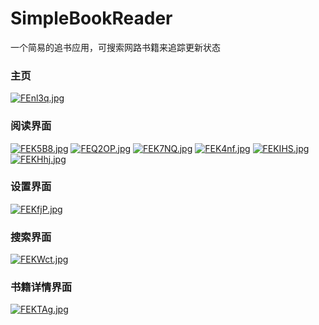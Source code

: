 # SimpleBookReader
一个简易的追书应用，可搜索网路书籍来追踪更新状态

### 主页
[![FEnl3q.jpg](https://s1.ax1x.com/2018/11/27/FEnl3q.jpg)](https://imgchr.com/i/FEnl3q)

### 阅读界面

[![FEK5B8.jpg](https://s1.ax1x.com/2018/11/27/FEK5B8.jpg)](https://imgchr.com/i/FEK5B8)
[![FEQ2OP.jpg](https://s1.ax1x.com/2018/11/27/FEQ2OP.jpg)](https://imgchr.com/i/FEQ2OP)
[![FEK7NQ.jpg](https://s1.ax1x.com/2018/11/27/FEK7NQ.jpg)](https://imgchr.com/i/FEK7NQ)
[![FEK4nf.jpg](https://s1.ax1x.com/2018/11/27/FEK4nf.jpg)](https://imgchr.com/i/FEK4nf)
[![FEKIHS.jpg](https://s1.ax1x.com/2018/11/27/FEKIHS.jpg)](https://imgchr.com/i/FEKIHS)
[![FEKHhj.jpg](https://s1.ax1x.com/2018/11/27/FEKHhj.jpg)](https://imgchr.com/i/FEKHhj)
### 设置界面
[![FEKfjP.jpg](https://s1.ax1x.com/2018/11/27/FEKfjP.jpg)](https://imgchr.com/i/FEKfjP)
### 搜索界面
[![FEKWct.jpg](https://s1.ax1x.com/2018/11/27/FEKWct.jpg)](https://imgchr.com/i/FEKWct)
### 书籍详情界面
[![FEKTAg.jpg](https://s1.ax1x.com/2018/11/27/FEKTAg.jpg)](https://imgchr.com/i/FEKTAg)
